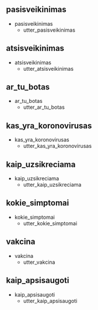 ## pasisveikinimas
* pasisveikinimas
  - utter_pasisveikinimas
## atsisveikinimas
* atsisveikinimas
  - utter_atsisveikinimas
## ar_tu_botas
* ar_tu_botas
  - utter_ar_tu_botas
## kas_yra_koronovirusas
* kas_yra_koronovirusas
  - utter_kas_yra_koronovirusas
## kaip_uzsikreciama
* kaip_uzsikreciama
  - utter_kaip_uzsikreciama
## kokie_simptomai
* kokie_simptomai
  - utter_kokie_simptomai
## vakcina
* vakcina
  - utter_vakcina
## kaip_apsisaugoti
* kaip_apsisaugoti
  - utter_kaip_apsisaugoti


